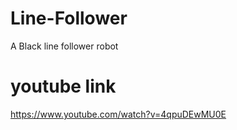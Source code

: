 # Line-Follower
A Black line follower robot 
# youtube link
https://www.youtube.com/watch?v=4qpuDEwMU0E
